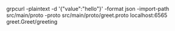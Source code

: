 grpcurl -plaintext -d '{"value":"hello"}'  -format json  -import-path src/main/proto  -proto src/main/proto/greet.proto localhost:6565 greet.Greet/greeting

